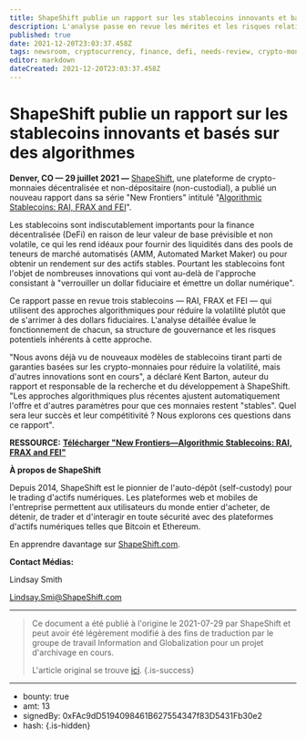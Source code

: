 ```yaml
---
title: ShapeShift publie un rapport sur les stablecoins innovants et basés sur des algorithmes
description: L'analyse passe en revue les mérites et les risques relatifs des stablecoins algorithmiques RAI, FRAX et REI.
published: true
date: 2021-12-20T23:03:37.458Z
tags: newsroom, cryptocurrency, finance, defi, needs-review, crypto-monnaie
editor: markdown
dateCreated: 2021-12-20T23:03:37.458Z
---
```


# ShapeShift publie un rapport sur les stablecoins innovants et basés sur des algorithmes

**Denver, CO — 29 juillet 2021 —** [ShapeShift](https://shapeshift.com/), une plateforme de crypto-monnaies décentralisée et non-dépositaire (non-custodial), a publié un nouveau rapport dans sa série "New Frontiers" intitulé "[Algorithmic Stablecoins: RAI, FRAX and FEI](https://shapeshift.com/reports/algorithmic-stablecoins)".<br/>

Les stablecoins sont indiscutablement importants pour la finance décentralisée (DeFi) en raison de leur valeur de base prévisible et non volatile, ce qui les rend idéaux pour fournir des liquidités dans des pools de teneurs de marché automatisés (AMM, Automated Market Maker) ou pour obtenir un rendement sur des actifs stables. Pourtant les stablecoins font l'objet de nombreuses innovations qui vont au-delà de l'approche consistant à "verrouiller un dollar fiduciaire et émettre un dollar numérique".<br/>

Ce rapport passe en revue trois stablecoins — RAI, FRAX et FEI — qui utilisent des approches algorithmiques pour réduire la volatilité plutôt que de s'arrimer à des dollars fiduciaires. L'analyse détaillée évalue le fonctionnement de chacun, sa structure de gouvernance et les risques potentiels inhérents à cette approche.<br/>

"Nous avons déjà vu de nouveaux modèles de stablecoins tirant parti de garanties basées sur les crypto-monnaies pour réduire la volatilité, mais d'autres innovations sont en cours", a déclaré Kent Barton, auteur du rapport et responsable de la recherche et du développement à ShapeShift. "Les approches algorithmiques plus récentes ajustent automatiquement l'offre et d'autres paramètres pour que ces monnaies restent "stables". Quel sera leur succès et leur compétitivité ? Nous explorons ces questions dans ce rapport".<br/>

**RESSOURCE:** [**Télécharger "New Frontiers—Algorithmic Stablecoins: RAI, FRAX and FEI"**](https://shapeshift.com/reports/algorithmic-stablecoins)<br/>

**À propos de ShapeShift**<br/>

Depuis 2014, ShapeShift est le pionnier de l'auto-dépôt (self-custody) pour le trading d'actifs numériques. Les plateformes web et mobiles de l'entreprise permettent aux utilisateurs du monde entier d'acheter, de détenir, de trader et d'interagir en toute sécurité avec des plateformes d'actifs numériques telles que Bitcoin et Ethereum.<br/>

En apprendre davantage sur [ShapeShift.com](https://shapeshift.com/).

**Contact Médias:**<br/>

Lindsay Smith 

[Lindsay.Smi@ShapeShift.com](mailto:Lindsay.Smi@ShapeShift.com)<br/>

---

> Ce document a été publié à l'origine le 2021-07-29 par ShapeShift et peut avoir été légèrement modifié à des fins de traduction par le groupe de travail Information and Globalization pour un projet d'archivage en cours.
>
> L'article original se trouve [ici](https://shapeshift.com/newsroom/shapeshift-publishes-report-on-innovative-algorithmic-based-stablecoins).
{.is-success}

---

- bounty: true
- amt: 13
- signedBy: 0xFAc9dD5194098461B627554347f83D5431Fb30e2
- hash: 
{.is-hidden}